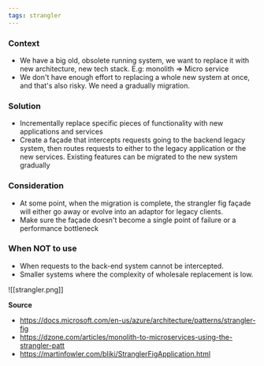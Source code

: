 ```yaml
---
tags: strangler
---
```


### Context
 - We have a big old, obsolete running system, we want to replace it with new architecture, new tech stack. E.g: monolith => Micro service
 - We don't have enough effort to replacing a whole new system at once, and that's also risky. We need a gradually migration.

### Solution
 - Incrementally replace specific pieces of functionality with new applications and services
 - Create a façade that intercepts requests going to the backend legacy system, then routes requests to either to the legacy application or the new services. Existing features can be migrated to the new system gradually

### Consideration
 - At some point, when the migration is complete, the strangler fig façade will either go away or evolve into an adaptor for legacy clients.
 - Make sure the façade doesn't become a single point of failure or a performance bottleneck

### When NOT to use
 - When requests to the back-end system cannot be intercepted.
 - Smaller systems where the complexity of wholesale replacement is low.

![[strangler.png]]

**Source**
 - https://docs.microsoft.com/en-us/azure/architecture/patterns/strangler-fig
 - https://dzone.com/articles/monolith-to-microservices-using-the-strangler-patt
 - https://martinfowler.com/bliki/StranglerFigApplication.html
